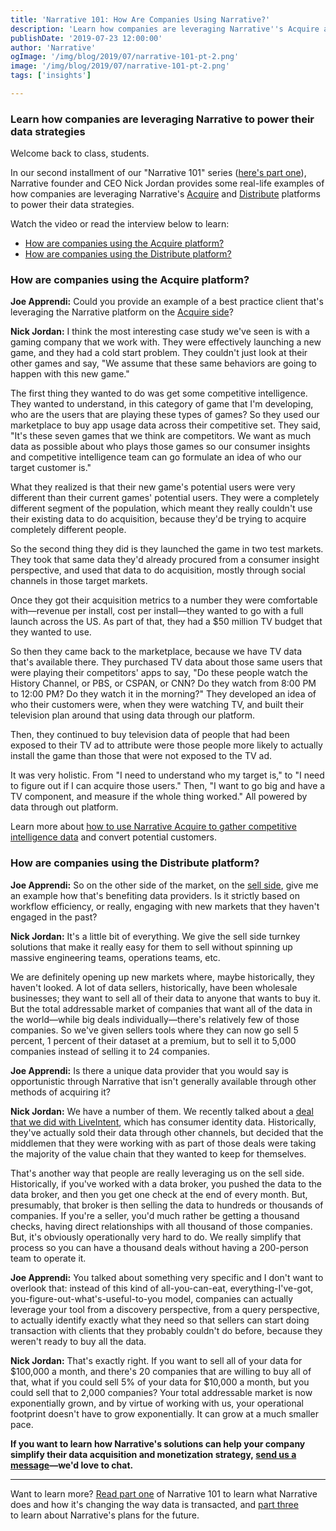 ```yaml
---
title: 'Narrative 101: How Are Companies Using Narrative?'
description: 'Learn how companies are leveraging Narrative''s Acquire and Distribute platforms to power their data strategies.'
publishDate: '2019-07-23 12:00:00'
author: 'Narrative'
ogImage: '/img/blog/2019/07/narrative-101-pt-2.png'
image: '/img/blog/2019/07/narrative-101-pt-2.png'
tags: ['insights']

---
```

### Learn how companies are leveraging Narrative to power their data strategies

Welcome back to class, students.

In our second installment of our "Narrative 101" series ([here's part one](/blog/narrative-101-what-is-narrative)), Narrative founder and CEO Nick Jordan provides some real-life examples of how companies are leveraging Narrative's [Acquire](https://www.narrative.io/platform-acquire) and [Distribute](https://www.narrative.io/platform-distribute) platforms to power their data strategies.

Watch the video or read the interview below to learn:

* [How are companies using the Acquire platform?](#Acquire)
* [How are companies using the Distribute platform?](#Distribute)

### How are companies using the Acquire platform?

**Joe Apprendi:** Could you provide an example of a best practice client that's leveraging the Narrative platform on the [Acquire side](https://www.narrative.io/platform-acquire)?

**Nick Jordan:** I think the most interesting case study we've seen is with a gaming company that we work with. They were effectively launching a new game, and they had a cold start problem. They couldn't just look at their other games and say, "We assume that these same behaviors are going to happen with this new game."

The first thing they wanted to do was get some competitive intelligence. They wanted to understand, in this category of game that I'm developing, who are the users that are playing these types of games? So they used our marketplace to buy app usage data across their competitive set. They said, "It's these seven games that we think are competitors. We want as much data as possible about who plays those games so our consumer insights and competitive intelligence team can go formulate an idea of who our target customer is."

What they realized is that their new game's potential users were very different than their current games' potential users. They were a completely different segment of the population, which meant they really couldn't use their existing data to do acquisition, because they'd be trying to acquire completely different people.

So the second thing they did is they launched the game in two test markets. They took that same data they'd already procured from a consumer insight perspective, and used that data to do acquisition, mostly through social channels in those target markets.

Once they got their acquisition metrics to a number they were comfortable with—revenue per install, cost per install—they wanted to go with a full launch across the US. As part of that, they had a $50 million TV budget that they wanted to use.

So then they came back to the marketplace, because we have TV data that's available there. They purchased TV data about those same users that were playing their competitors' apps to say, "Do these people watch the History Channel, or PBS, or CSPAN, or CNN? Do they watch from 8:00 PM to 12:00 PM? Do they watch it in the morning?" They developed an idea of who their customers were, when they were watching TV, and built their television plan around that using data through our platform.

Then, they continued to buy television data of people that had been exposed to their TV ad to attribute were those people more likely to actually install the game than those that were not exposed to the TV ad.

It was very holistic. From "I need to understand who my target is," to "I need to figure out if I can acquire those users." Then, "I want to go big and have a TV component, and measure if the whole thing worked." All powered by data through out platform.

Learn more about [how to use Narrative Acquire to gather competitive intelligence data](/blog/using-narrative-for-mobile-app-competitive-intelligence) and convert potential customers.

### How are companies using the Distribute platform?

**Joe Apprendi:** So on the other side of the market, on the [sell side](https://www.narrative.io/platform-distribute), give me an example how that's benefiting data providers. Is it strictly based on workflow efficiency, or really, engaging with new markets that they haven't engaged in the past?

**Nick Jordan:** It's a little bit of everything. We give the sell side turnkey solutions that make it really easy for them to sell without spinning up massive engineering teams, operations teams, etc.

We are definitely opening up new markets where, maybe historically, they haven't looked. A lot of data sellers, historically, have been wholesale businesses; they want to sell all of their data to anyone that wants to buy it. But the total addressable market of companies that want all of the data in the world—while big deals individually—there's relatively few of those companies. So we've given sellers tools where they can now go sell 5 percent, 1 percent of their dataset at a premium, but to sell it to 5,000 companies instead of selling it to 24 companies.

**Joe Apprendi:** Is there a unique data provider that you would say is opportunistic through Narrative that isn't generally available through other methods of acquiring it?

**Nick Jordan:** We have a number of them. We recently talked about a [deal that we did with LiveIntent](/blog/turnkey-onboarding-and-identity-from-narrative-and-liveintent), which has consumer identity data. Historically, they've actually sold their data through other channels, but decided that the middlemen that they were working with as part of those deals were taking the majority of the value chain that they wanted to keep for themselves.

That's another way that people are really leveraging us on the sell side. Historically, if you've worked with a data broker, you pushed the data to the data broker, and then you get one check at the end of every month. But, presumably, that broker is then selling the data to hundreds or thousands of companies. If you're a seller, you'd much rather be getting a thousand checks, having direct relationships with all thousand of those companies. But, it's obviously operationally very hard to do. We really simplify that process so you can have a thousand deals without having a 200-person team to operate it.

**Joe Apprendi:** You talked about something very specific and I don't want to overlook that: instead of this kind of all-you-can-eat, everything-I've-got, you-figure-out-what's-useful-to-you model, companies can actually leverage your tool from a discovery perspective, from a query perspective, to actually identify exactly what they need so that sellers can start doing transaction with clients that they probably couldn't do before, because they weren't ready to buy all the data.

**Nick Jordan:** That's exactly right. If you want to sell all of your data for $100,000 a month, and there's 20 companies that are willing to buy all of that, what if you could sell 5% of your data for $10,000 a month, but you could sell that to 2,000 companies? Your total addressable market is now exponentially grown, and by virtue of working with us, your operational footprint doesn't have to grow exponentially. It can grow at a much smaller pace.

**If you want to learn how Narrative's solutions can help your company simplify their data acquisition and monetization strategy, [send us a message](https://www.narrative.io/get-started)—we'd love to chat.**

* * *

Want to learn more? [Read part one](/blog/narrative-101-what-is-narrative) of Narrative 101 to learn what Narrative does and how it's changing the way data is transacted, and [part three](/blog/narrative-101-the-future-of-narrative) to learn about Narrative's plans for the future.
